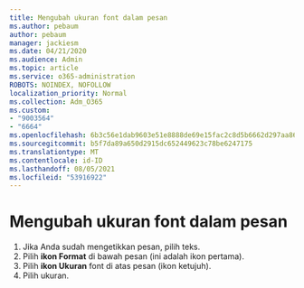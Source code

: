 ```yaml
---
title: Mengubah ukuran font dalam pesan
ms.author: pebaum
author: pebaum
manager: jackiesm
ms.date: 04/21/2020
ms.audience: Admin
ms.topic: article
ms.service: o365-administration
ROBOTS: NOINDEX, NOFOLLOW
localization_priority: Normal
ms.collection: Adm_O365
ms.custom:
- "9003564"
- "6664"
ms.openlocfilehash: 6b3c56e1dab9603e51e8888de69e15fac2c8d5b6662d297aa86eb714978c05e7
ms.sourcegitcommit: b5f7da89a650d2915dc652449623c78be6247175
ms.translationtype: MT
ms.contentlocale: id-ID
ms.lasthandoff: 08/05/2021
ms.locfileid: "53916922"
---
```

# <a name="change-the-font-size-in-a-message"></a>Mengubah ukuran font dalam pesan

1. Jika Anda sudah mengetikkan pesan, pilih teks.
2. Pilih  **ikon Format** di bawah pesan (ini adalah ikon pertama).
3. Pilih  **ikon Ukuran**  font di atas pesan (ikon ketujuh).
4. Pilih ukuran.
